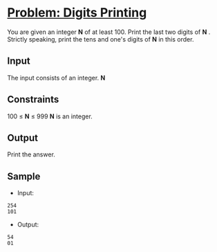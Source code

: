# [Problem: Digits Printing](https://my.newtonschool.co/playground/code/h3dg5hic8oao)

You are given an integer **N** of at least 100. Print the last two digits of **N** . Strictly speaking, print the tens and one's digits of **N** in this order.

## Input

The input consists of an integer.
**N**

## Constraints
100 ≤ **N** ≤ 999
**N** is an integer.

## Output

Print the answer.

## Sample

- Input:
```
254
101
```

- Output:
```
54
01
```
